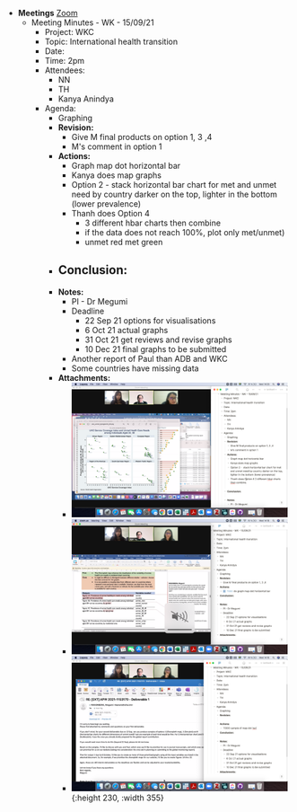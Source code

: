 - **Meetings** [Zoom ](https://gu-se.zoom.us/j/68182965770#success)
	- Meeting Minutes - WK - 15/09/21
		- Project: WKC
		- Topic: International health transition
		- Date:
		- Time: 2pm
		- Attendees:
			- NN
			- TH
			- Kanya Anindya
		- Agenda:
			- Graphing
			- **Revision:**
				- Give M final products on option 1, 3 ,4
				- M's comment in option 1
			- **Actions:**
				- Graph map dot horizontal bar
				- Kanya does map graphs
				- Option 2 -  stack horizontal bar chart for met and unmet need by country darker on the top, lighter in the bottom (lower prevalence)
				- Thanh does Option 4
					- 3 different hbar charts then combine
					- if the data does not reach 100%, plot only met/unmet)
					- unmet red met green
			- **Conclusion:**
				-
			- **Notes:**
				- PI - Dr Megumi
				- Deadline
					- 22 Sep 21 options for visualisations
					- 6 Oct 21 actual graphs
					- 31 Oct 21 get reviews and revise graphs
					- 10 Dec 21 final graphs to be submitted
				- Another report of Paul than ADB and WKC
				- Some countries have missing data
			- **Attachments:**
				- ![Screenshot 2021-09-15 at 14.33.49.png](../assets/Screenshot_202021-09-15_20at_2014.33.49_1631710526492_0.png)
				- ![Screenshot 2021-09-15 at 14.18.57.png](../assets/Screenshot_202021-09-15_20at_2014.18.57_1631710519808_0.png)
				- ![Screenshot 2021-09-15 at 14.16.32.png](../assets/Screenshot_202021-09-15_20at_2014.16.32_1631710554424_0.png){:height 230, :width 355}